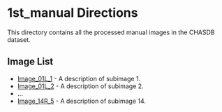 # 1st_manual Directions

This directory contains all the processed manual images in the CHASDB dataset.

## Image List

- [Image_01L_1](./Image_01L_1.png) - A description of subimage 1.
- [Image_01L_2](./Image_01L_2.png) - A description of subimage 2.
-  ...
- [Image_14R_5](./Image_14R_5.png) - A description of subimage 14.

